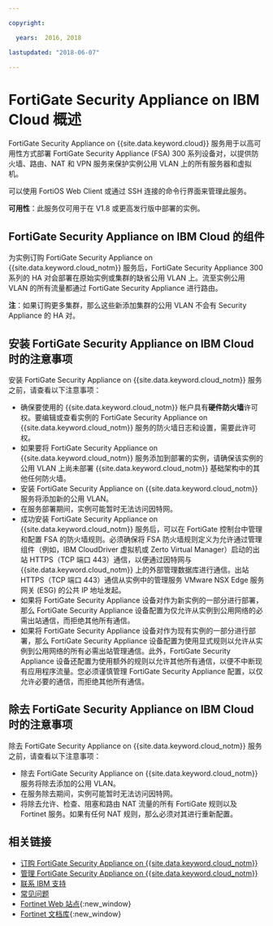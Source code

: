 ```yaml
---

copyright:

  years:  2016, 2018

lastupdated: "2018-06-07"

---
```


# FortiGate Security Appliance on IBM Cloud 概述

FortiGate Security Appliance on {{site.data.keyword.cloud}} 服务用于以高可用性方式部署 FortiGate Security Appliance (FSA) 300 系列设备对，以提供防火墙、路由、NAT 和 VPN 服务来保护实例公用 VLAN 上的所有服务器和虚拟机。

可以使用 FortiOS Web Client 或通过 SSH 连接的命令行界面来管理此服务。

**可用性**：此服务仅可用于在 V1.8 或更高发行版中部署的实例。

## FortiGate Security Appliance on IBM Cloud 的组件

为实例订购 FortiGate Security Appliance on {{site.data.keyword.cloud_notm}} 服务后，FortiGate Security Appliance 300 系列的 HA 对会部署在原始实例或集群的缺省公用 VLAN 上。流至实例公用 VLAN 的所有流量都通过 FortiGate Security Appliance 进行路由。

**注**：如果订购更多集群，那么这些新添加集群的公用 VLAN 不会有 Security Appliance 的 HA 对。

## 安装 FortiGate Security Appliance on IBM Cloud 时的注意事项

安装 FortiGate Security Appliance on {{site.data.keyword.cloud_notm}} 服务之前，请查看以下注意事项：
* 确保要使用的 {{site.data.keyword.cloud_notm}} 帐户具有**硬件防火墙**许可权。要编辑或查看实例的 FortiGate Security Appliance on {{site.data.keyword.cloud_notm}} 服务的防火墙日志和设置，需要此许可权。
* 如果要将 FortiGate Security Appliance on {{site.data.keyword.cloud_notm}} 服务添加到部署的实例，请确保该实例的公用 VLAN 上尚未部署 {{site.data.keyword.cloud_notm}} 基础架构中的其他任何防火墙。
* 安装 FortiGate Security Appliance on {{site.data.keyword.cloud_notm}} 服务将添加新的公用 VLAN。
* 在服务部署期间，实例可能暂时无法访问因特网。
* 成功安装 FortiGate Security Appliance on {{site.data.keyword.cloud_notm}} 服务后，可以在 FortiGate 控制台中管理和配置 FSA 的防火墙规则。必须确保将 FSA 防火墙规则定义为允许通过管理组件（例如，IBM CloudDriver 虚拟机或 Zerto Virtual Manager）启动的出站 HTTPS（TCP 端口 443）通信，以便通过因特网与 {{site.data.keyword.cloud_notm}} 上的外部管理数据库进行通信。出站 HTTPS（TCP 端口 443）通信从实例中的管理服务 VMware NSX Edge 服务网关 (ESG) 的公共 IP 地址发起。
* 如果将 FortiGate Security Appliance 设备对作为新实例的一部分进行部署，那么 FortiGate Security Appliance 设备配置为仅允许从实例到公用网络的必需出站通信，而拒绝其他所有通信。
* 如果将 FortiGate Security Appliance 设备对作为现有实例的一部分进行部署，那么 FortiGate Security Appliance 设备配置为使用显式规则以允许从实例到公用网络的所有必需出站管理通信。此外，FortiGate Security Appliance 设备还配置为使用额外的规则以允许其他所有通信，以便不中断现有应用程序流量。您必须谨慎管理 FortiGate Security Appliance 配置，以仅允许必要的通信，而拒绝其他所有通信。

## 除去 FortiGate Security Appliance on IBM Cloud 时的注意事项

除去 FortiGate Security Appliance on {{site.data.keyword.cloud_notm}} 服务之前，请查看以下注意事项：
* 除去 FortiGate Security Appliance on {{site.data.keyword.cloud_notm}} 服务将除去添加的公用 VLAN。
* 在服务除去期间，实例可能暂时无法访问因特网。
* 将除去允许、检查、阻塞和路由 NAT 流量的所有 FortiGate 规则以及 Fortinet 服务。如果有任何 NAT 规则，那么必须对其进行重新配置。

## 相关链接

* [订购 FortiGate Security Appliance on {{site.data.keyword.cloud_notm}}](fsa_ordering.html)
* [管理 FortiGate Security Appliance on {{site.data.keyword.cloud_notm}}](managingfsa.html)
* [联系 IBM 支持](../vmonic/trbl_support.html)
* [常见问题](../vmonic/faq.html)
* [Fortinet Web 站点](https://www.fortinet.com/){:new_window}
* [Fortinet 文档库](http://docs.fortinet.com/fortigate/admin-guides){:new_window}

